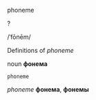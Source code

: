 phoneme

?

/ˈfōnēm/

Definitions of _phoneme_

noun
**фонема**

    phoneme

_phoneme_
**фонема**, **фонемы**